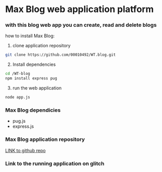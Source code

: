 # Max Blog web application platform

### with this blog web app you can create, read and delete blogs 

how to install Max Blog: 

1. clone application repository 
```bash
git clone https://github.com/00010492/WT.blog.git
```

2. Install dependencies
```bash
cd /WT-blog
npm install express pug
```

3. run the web application
```bash
node app.js
```  

### Max Blog dependicies 
- pug.js
- express.js



### Max Blog application repository
[LINK to github repo](https://github.com/00010492/WT.blog)

### Link to the running application on glitch 



   